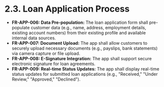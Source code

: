 # 2.3. Loan Application Process

*   **FR-APP-006: Data Pre-population:** The loan application form shall pre-populate customer data (e.g., name, address, employment details, existing account numbers) from their existing profile and available internal data sources.
*   **FR-APP-007: Document Upload:** The app shall allow customers to securely upload necessary documents (e.g., payslips, bank statements) via camera capture or file upload.
*   **FR-APP-008: E-Signature Integration:** The app shall support secure electronic signature for loan agreements.
*   **FR-APP-009: Real-time Status Updates:** The app shall display real-time status updates for submitted loan applications (e.g., "Received," "Under Review," "Approved," "Declined").